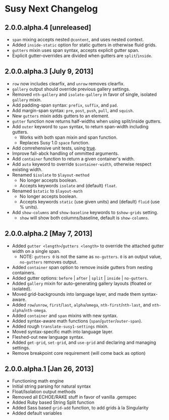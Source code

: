 Susy Next Changelog
===================

2.0.0.alpha.4 [unreleased]
--------------------------

* `span` mixing accepts nested `@content`, and uses nested context.
* Added `inside-static` option for static gutters in otherwise fluid grids.
* `gutters` mixin uses span syntax, accepts explicit gutter span.
* Explicit gutter-overrides are divided when gutters are `split`/`inside`.

2.0.0.alpha.3 [July 9, 2013]
----------------------------

* `row` now includes clearfix, and `unrow` removes clearfix.
* `gallery` output should override previous gallery settings.
* Removed `nth-gallery` and `isolate-gallery` in favor of single, isolated `gallery` mixin.
* Add padding-span syntax: `prefix`, `suffix`, and `pad`.
* Add margin-span syntax: `pre`, `post`, `push`, `pull`, and `squish`.
* New `gutters` mixin adds gutters to an element.
* `gutter` function now returns half-widths when using split/inside gutters.
* Add `outer` keyword to `span` syntax, to return span-width including gutters.
  - Works with both span mixin and span function.
  - Replaces Susy 1.0 `space` function.
* Add comrehensive unit tests, using [true](http://eric.andmeyer.com/true/).
* Improve fall-abck handling of ommitted arguments.
* Add `container` function to return a given container's width.
* Add `auto` keyword to override `$container-width`, otherwise respect existing width.
* Renamed `$isolate` to `$layout-method`
  - No longer accepts boolean.
  - Accepts keywords `isolate` and (default) `float`.
* Renamed `$static` to `$layout-math`
  - No longer accepts boolean.
  - Accepts keywords `static` (use given units) and (default) `fluid` (use % units).
* Add `show-columns` and `show-baseline` keywords to `$show-grids` setting.
  - `show` will show both columns/baseline, default is `show-columns`.

2.0.0.alpha.2 [May 7, 2013]
---------------------------

* Added `gutter <length>`/`gutters <length>` to override the attached gutter width on a single span.
  - NOTE: `gutters 0` is not the same as `no-gutters`. `0` is an output value, `no-gutters` removes output.
* Added `container` span option to remove inside gutters from nesting containers.
* Added gutter options: `before` | `after` | `split` | `inside` | `no-gutters`.
* Added `gallery` mixin for auto-generating gallery layouts (floated or isolated).
* Moved grid-backgrounds into language layer, and made them syntax-aware.
* Added `row`/`unrow`, `first`/`last`, `alpha`/`omega`, `nth-first`/`nth-last`, and `nth-alpha`/`nth-omega`.
* Added `container` and `span` mixins with new syntax.
* Added syntax-aware math functions (`span`/`gutter`/`outer-span`).
* Added rough `translate-susy1-settings` mixin.
* Moved syntax-specific math into language layer.
* Fleshed-out new language syntax.
* Added `get-grid`, `set-grid`, and `use-grid` and declaring and managing settings.
* Remove breakpoint core requirement (will come back as option)

2.0.0.alpha.1 [Jan 26, 2013]
----------------------------

* Functioning math engine
* Initial string parsing for natural syntax
* Float/Isolation output methods
* Removed all ECHOE/RAKE stuff in favor of vanilla .gemspec
* Added Ruby based String Split function
* Added Sass based `grid-add` function, to add grids à la Singularity
* Added default variables
